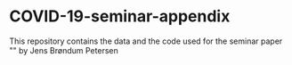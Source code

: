 # COVID-19-seminar-appendix

This repository contains the data and the code used for the seminar paper "" by Jens Brøndum Petersen
